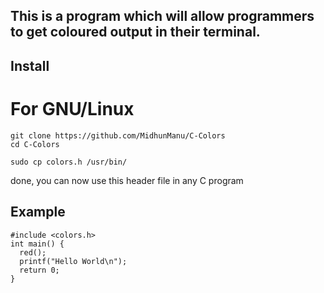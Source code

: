 ## This is a program which will allow programmers to get coloured output in their terminal.

## Install
# For GNU/Linux 

```
git clone https://github.com/MidhunManu/C-Colors
cd C-Colors
```

```
sudo cp colors.h /usr/bin/
```
done, you can now use this header file in any C program

## Example
```
#include <colors.h>
int main() {
  red();
  printf("Hello World\n");
  return 0;
}
```
